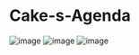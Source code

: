 # Cake-s-Agenda

![image](https://user-images.githubusercontent.com/107642439/211659979-676352df-3757-4b3f-95ad-3537fbfac9e8.png)
![image](https://user-images.githubusercontent.com/107642439/211660044-5144d049-d358-4ad5-8a21-8a2a967e946c.png)
![image](https://user-images.githubusercontent.com/107642439/211660173-0a47e11f-cffd-4077-959b-a12c9713a5de.png)
